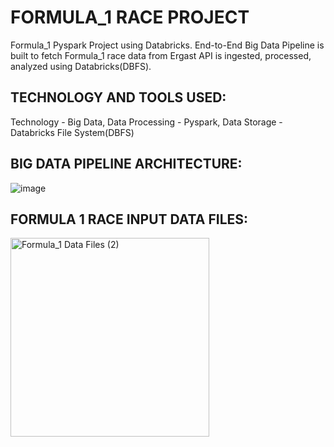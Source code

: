 # FORMULA_1 RACE PROJECT
Formula_1 Pyspark Project using Databricks.
End-to-End Big Data Pipeline is built to fetch Formula_1 race data 
from Ergast API is ingested, processed, analyzed using Databricks(DBFS).
## TECHNOLOGY AND TOOLS USED:
Technology - Big Data, Data Processing - Pyspark, Data Storage - Databricks File System(DBFS)
## BIG DATA PIPELINE ARCHITECTURE:
![image](https://user-images.githubusercontent.com/56109382/152692820-94e77036-a999-4de5-9ad5-8c87cd3276c5.png)
## FORMULA 1 RACE INPUT DATA FILES:

<img width="318" alt="Formula_1 Data Files (2)" src="https://user-images.githubusercontent.com/56109382/152693397-44419aed-de5d-420f-a565-20a9bdeea248.PNG">
